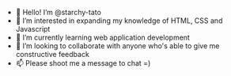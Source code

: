 - 👋 Hello! I’m @starchy-tato
- 👀 I’m interested in expanding my knowledge of HTML, CSS and Javascript
- 🌱 I’m currently learning web application development
- 💞️ I’m looking to collaborate with anyone who's able to give me constructive feedback
- 📫 Please shoot me a message to chat =)

<!---
starchy-tato/starchy-tato is a ✨ special ✨ repository because its `README.md` (this file) appears on your GitHub profile.
You can click the Preview link to take a look at your changes.
--->
